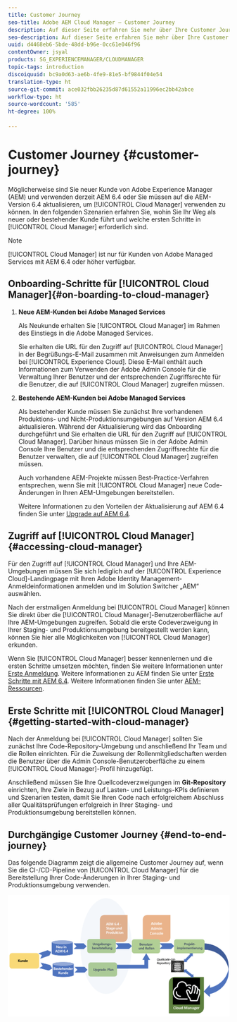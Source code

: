 ```yaml
---
title: Customer Journey
seo-title: Adobe AEM Cloud Manager – Customer Journey
description: Auf dieser Seite erfahren Sie mehr über Ihre Customer Journey, wenn Sie Cloud Manager erstmals verwenden.
seo-description: Auf dieser Seite erfahren Sie mehr über Ihre Customer Journey, wenn Sie Adobe AEM Cloud Manager erstmals verwenden.
uuid: d4468eb6-5bde-48dd-b96e-0cc61e046f96
contentOwner: jsyal
products: SG_EXPERIENCEMANAGER/CLOUDMANAGER
topic-tags: introduction
discoiquuid: bc9a0d63-ae6b-4fe9-81e5-bf9844f04e54
translation-type: ht
source-git-commit: ace032fbb26235d87d61552a11996ec2bb42abce
workflow-type: ht
source-wordcount: '585'
ht-degree: 100%

---
```



# Customer Journey {#customer-journey}

Möglicherweise sind Sie neuer Kunde von Adobe Experience Manager (AEM) und verwenden derzeit AEM 6.4 oder Sie müssen auf die AEM-Version 6.4 aktualisieren, um [!UICONTROL Cloud Manager] verwenden zu können. In den folgenden Szenarien erfahren Sie, wohin Sie Ihr Weg als neuer oder bestehender Kunde führt und welche ersten Schritte in [!UICONTROL Cloud Manager] erforderlich sind.

>[!NOTE]
>
>[!UICONTROL Cloud Manager] ist nur für Kunden von Adobe Managed Services mit AEM 6.4 oder höher verfügbar.

## Onboarding-Schritte für [!UICONTROL Cloud Manager]{#on-boarding-to-cloud-manager}

1. **Neue AEM-Kunden bei Adobe Managed Services**

   Als Neukunde erhalten Sie [!UICONTROL Cloud Manager] im Rahmen des Einstiegs in die Adobe Managed Services.

   Sie erhalten die URL für den Zugriff auf [!UICONTROL Cloud Manager] in der Begrüßungs-E-Mail zusammen mit Anweisungen zum Anmelden bei [!UICONTROL Experience Cloud]. Diese E-Mail enthält auch Informationen zum Verwenden der Adobe Admin Console für die Verwaltung Ihrer Benutzer und der entsprechenden Zugriffsrechte für die Benutzer, die auf [!UICONTROL Cloud Manager] zugreifen müssen.

1. **Bestehende AEM-Kunden bei Adobe Managed Services**

   Als bestehender Kunde müssen Sie zunächst Ihre vorhandenen Produktions- und Nicht-Produktionsumgebungen auf Version AEM 6.4 aktualisieren. Während der Aktualisierung wird das Onboarding durchgeführt und Sie erhalten die URL für den Zugriff auf [!UICONTROL Cloud Manager]. Darüber hinaus müssen Sie in der Adobe Admin Console Ihre Benutzer und die entsprechenden Zugriffsrechte für die Benutzer verwalten, die auf [!UICONTROL Cloud Manager] zugreifen müssen.

   Auch vorhandene AEM-Projekte müssen Best-Practice-Verfahren entsprechen, wenn Sie mit [!UICONTROL Cloud Manager] neue Code-Änderungen in Ihren AEM-Umgebungen bereitstellen.

   Weitere Informationen zu den Vorteilen der Aktualisierung auf AEM 6.4 finden Sie unter [Upgrade auf AEM 6.4](https://helpx.adobe.com/de/experience-manager/6-4/sites/deploying/using/upgrade.html).

## Zugriff auf [!UICONTROL Cloud Manager] {#accessing-cloud-manager}

Für den Zugriff auf [!UICONTROL Cloud Manager] und Ihre AEM-Umgebungen müssen Sie sich lediglich auf der [!UICONTROL Experience Cloud]-Landingpage mit Ihren Adobe Identity Management-Anmeldeinformationen anmelden und im Solution Switcher „AEM“ auswählen.

Nach der erstmaligen Anmeldung bei [!UICONTROL Cloud Manager] können Sie direkt über die [!UICONTROL Cloud Manager]-Benutzeroberfläche auf Ihre AEM-Umgebungen zugreifen. Sobald die erste Codeverzweigung in Ihrer Staging- und Produktionsumgebung bereitgestellt werden kann, können Sie hier alle Möglichkeiten von [!UICONTROL Cloud Manager] erkunden.

Wenn Sie [!UICONTROL Cloud Manager] besser kennenlernen und die ersten Schritte umsetzen möchten, finden Sie weitere Informationen unter [Erste Anmeldung](first-time-login.md). Weitere Informationen zu AEM finden Sie unter [Erste Schritte mit AEM 6.4](https://helpx.adobe.com/de/experience-manager/6-4/sites/deploying/using/deploy.html). Weitere Informationen finden Sie unter [AEM-Ressourcen](https://www.adobe.com/marketing-cloud/experience-manager/resources.html?promoid=759X6WV8&amp;mv=other).

## Erste Schritte mit [!UICONTROL Cloud Manager]{#getting-started-with-cloud-manager}

Nach der Anmeldung bei [!UICONTROL Cloud Manager] sollten Sie zunächst Ihre Code-Repository-Umgebung und anschließend Ihr Team und die Rollen einrichten. Für die Zuweisung der Rollenmitgliedschaften werden die Benutzer über die Admin Console-Benutzeroberfläche zu einem [!UICONTROL Cloud Manager]-Profil hinzugefügt.

Anschließend müssen Sie Ihre Quellcodeverzweigungen im **Git-Repository** einrichten, Ihre Ziele in Bezug auf Lasten- und Leistungs-KPIs definieren und Szenarien testen, damit Sie Ihren Code nach erfolgreichem Abschluss aller Qualitätsprüfungen erfolgreich in Ihrer Staging- und Produktionsumgebung bereitstellen können.

## Durchgängige Customer Journey {#end-to-end-journey}

Das folgende Diagramm zeigt die allgemeine Customer Journey auf, wenn Sie die CI-/CD-Pipeline von [!UICONTROL Cloud Manager] für die Bereitstellung Ihrer Code-Änderungen in Ihrer Staging- und Produktionsumgebung verwenden.

![](assets/screen_shot_2018-05-15at124004pm.png)

